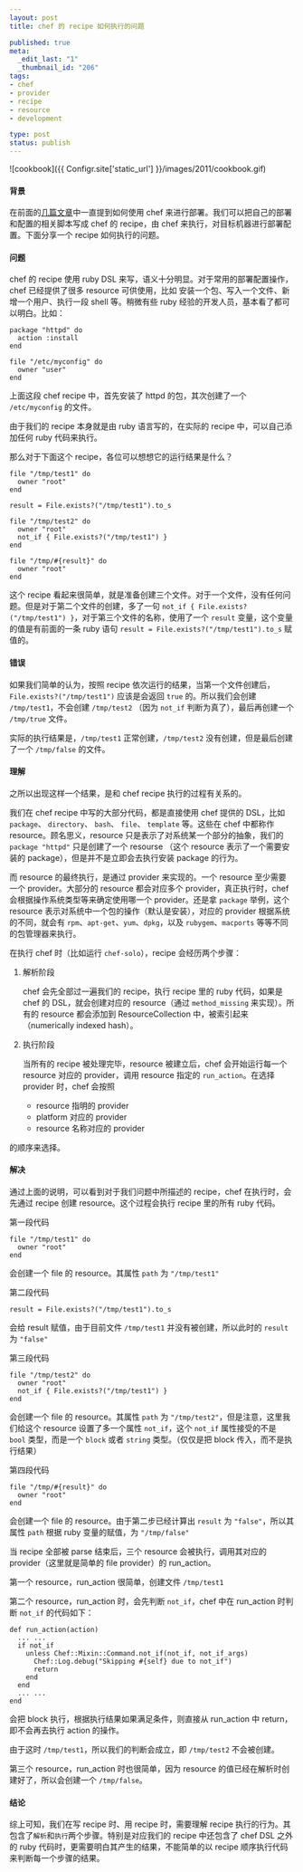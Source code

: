 ```yaml
---
layout: post
title: chef 的 recipe 如何执行的问题

published: true
meta:
  _edit_last: "1"
  _thumbnail_id: "206"
tags:
- chef
- provider
- recipe
- resource
- development

type: post
status: publish
---
```


![cookbook]({{ Configr.site['static_url'] }}/images/2011/cookbook.gif)

#### 背景

在前面的[几篇文章](/2011/07/chef-infrastructure-as-code/)中一直提到如何使用 chef 来进行部署。我们可以把自己的部署和配置的相关脚本写成 chef 的 recipe，由 chef 来执行，对目标机器进行部署配置。下面分享一个 recipe 如何执行的问题。

#### 问题

chef 的 recipe 使用 ruby DSL 来写，语义十分明显。对于常用的部署配置操作，chef 已经提供了很多 resource 可供使用，比如 安装一个包、写入一个文件、新增一个用户、执行一段 shell 等。稍微有些 ruby 经验的开发人员，基本看了都可以明白。比如：

    package "httpd" do
      action :install
    end

    file "/etc/myconfig" do
      owner "user"
    end

上面这段 chef recipe 中，首先安装了 httpd 的包，其次创建了一个 `/etc/myconfig` 的文件。

<!-- more -->

由于我们的 recipe 本身就是由 ruby 语言写的，在实际的 recipe 中，可以自己添加任何 ruby 代码来执行。

那么对于下面这个 recipe，各位可以想想它的运行结果是什么？

    file "/tmp/test1" do
      owner "root"
    end

    result = File.exists?("/tmp/test1").to_s

    file "/tmp/test2" do
      owner "root"
      not_if { File.exists?("/tmp/test1") }
    end

    file "/tmp/#{result}" do
      owner "root"
    end

这个 recipe 看起来很简单，就是准备创建三个文件。对于一个文件，没有任何问题。但是对于第二个文件的创建，多了一句 `not_if { File.exists?("/tmp/test1") }`，对于第三个文件的名称，使用了一个 `result` 变量，这个变量的值是有前面的一条 ruby 语句 `result = File.exists?("/tmp/test1").to_s` 赋值的。

#### 错误

如果我们简单的认为，按照 recipe 依次运行的结果，当第一个文件创建后，`File.exists?("/tmp/test1")` 应该是会返回 `true` 的。所以我们会创建 `/tmp/test1`，不会创建 `/tmp/test2` （因为 `not_if` 判断为真了），最后再创建一个 `/tmp/true` 文件。

实际的执行结果是，`/tmp/test1` 正常创建，`/tmp/test2` 没有创建，但是最后创建了一个 `/tmp/false` 的文件。

#### 理解

之所以出现这样一个结果，是和 chef recipe 执行的过程有关系的。

我们在 chef recipe 中写的大部分代码，都是直接使用 chef 提供的 DSL，比如 `package`、 `directory`、 `bash`、 `file`、 `template` 等。这些在 chef 中都称作 resource。顾名思义，resource 只是表示了对系统某一个部分的抽象，我们的 `package "httpd"` 只是创建了一个 resourse （这个 resource 表示了一个需要安装的 package），但是并不是立即会去执行安装 package 的行为。

而 resource 的最终执行，是通过 provider 来实现的。一个 resource 至少需要 一个 provider。大部分的 resource 都会对应多个 provider，真正执行时，chef 会根据操作系统类型等来确定使用哪一个 provider。还是拿 `package` 举例，这个 resource 表示对系统中一个包的操作（默认是安装），对应的 provider 根据系统的不同，就会有 `rpm`、`apt-get`、`yum`、`dpkg`，以及 `rubygem`、`macports` 等等不同的包管理器来执行。

在执行 chef 时（比如运行 `chef-solo`），recipe 会经历两个步骤：

1. 解析阶段

    chef 会先全部过一遍我们的 recipe，执行 recipe 里的 ruby 代码，如果是 chef 的 DSL，就会创建对应的 resource（通过 `method_missing` 来实现）。所有的 resource 都会添加到 ResourceCollection 中，被索引起来（numerically indexed hash）。

2. 执行阶段

    当所有的 recipe 被处理完毕，resource 被建立后，chef 会开始运行每一个 resource 对应的 provider，调用 resource 指定的 `run_action`。在选择 provider 时，chef 会按照

    - resource 指明的 provider
    - platform 对应的 provider
    - resource 名称对应的 provider

的顺序来选择。

#### 解决

通过上面的说明，可以看到对于我们问题中所描述的 recipe，chef 在执行时，会先通过 recipe 创建 resource。这个过程会执行 recipe 里的所有 ruby 代码。

第一段代码

    file "/tmp/test1" do
      owner "root"
    end

会创建一个 file 的 resource。其属性 `path` 为 `"/tmp/test1"`

第二段代码

    result = File.exists?("/tmp/test1").to_s

会给 result 赋值，由于目前文件 `/tmp/test1` 并没有被创建，所以此时的 `result` 为 `"false"`

第三段代码

    file "/tmp/test2" do
      owner "root"
      not_if { File.exists?("/tmp/test1") }
    end

会创建一个 file 的 resource。其属性 `path` 为 `"/tmp/test2"`，但是注意，这里我们给这个 resource 设置了多一个属性 `not_if`，这个 `not_if` 属性接受的不是 `bool` 类型，而是一个 `block` 或者 `string` 类型。（仅仅是把 block 传入，而不是执行结果）

第四段代码

    file "/tmp/#{result}" do
      owner "root"
    end

会创建一个 file 的 resource。由于第二步已经计算出 `result` 为 `"false"`，所以其属性 `path` 根据 ruby 变量的赋值，为 `"/tmp/false"`

当 recipe 全部被 parse 结束后，三个 resource 会被执行，调用其对应的 provider（这里就是简单的 file provider）的 run_action。

第一个 resource，run_action 很简单，创建文件 `/tmp/test1`

第二个 resource，run_action 时，会先判断 `not_if`，chef 中在 run_action 时判断 `not_if` 的代码如下：

    def run_action(action)
      ... ...
      if not_if
        unless Chef::Mixin::Command.not_if(not_if, not_if_args)
          Chef::Log.debug("Skipping #{self} due to not_if")
          return
        end
      end
      ... ...
    end

会把 block 执行，根据执行结果如果满足条件，则直接从 run_action 中 return，即不会再去执行 action 的操作。

由于这时 `/tmp/test1`，所以我们的判断会成立，即 `/tmp/test2` 不会被创建。

第三个 resource，run_action 时也很简单，因为 resource 的值已经在解析时创建好了，所以会创建一个 `/tmp/false`。

#### 结论

综上可知，我们在写 recipe 时、用 recipe 时，需要理解 recipe 执行的行为。其包含了`解析`和`执行`两个步骤。特别是对应我们的 recipe 中还包含了 chef DSL 之外的 ruby 代码时，更需要明白其产生的结果，不能简单的以 recipe 顺序执行代码来判断每一个步骤的结果。
